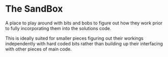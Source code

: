 # The SandBox
A place to play around with bits and bobs to figure out how they work prior to fully incorporating them into the solutions code.

This is ideally suited for smaller pieces figuring out their workings independently with hard coded bits rather than building up their interfacing with other pieces of main code.